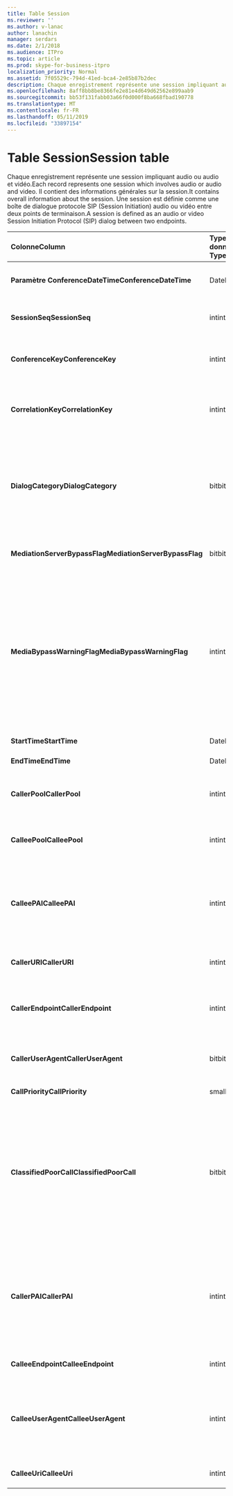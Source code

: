 ```yaml
---
title: Table Session
ms.reviewer: ''
ms.author: v-lanac
author: lanachin
manager: serdars
ms.date: 2/1/2018
ms.audience: ITPro
ms.topic: article
ms.prod: skype-for-business-itpro
localization_priority: Normal
ms.assetid: 7f05529c-794d-41ed-bca4-2e85b87b2dec
description: Chaque enregistrement représente une session impliquant audio ou audio et vidéo. Il contient des informations générales sur la session. Une session est définie comme une boîte de dialogue protocole SIP (Session Initiation) audio ou vidéo entre deux points de terminaison.
ms.openlocfilehash: 8aff8bb8be8366fe2e81e4d649d62562e899aab9
ms.sourcegitcommit: bb53f131fabb03a66f0d000f8ba668fbad190778
ms.translationtype: MT
ms.contentlocale: fr-FR
ms.lasthandoff: 05/11/2019
ms.locfileid: "33897154"
---
```

# <a name="session-table"></a><span data-ttu-id="5fbb5-105">Table Session</span><span class="sxs-lookup"><span data-stu-id="5fbb5-105">Session table</span></span>
 
<span data-ttu-id="5fbb5-106">Chaque enregistrement représente une session impliquant audio ou audio et vidéo.</span><span class="sxs-lookup"><span data-stu-id="5fbb5-106">Each record represents one session which involves audio or audio and video.</span></span> <span data-ttu-id="5fbb5-107">Il contient des informations générales sur la session.</span><span class="sxs-lookup"><span data-stu-id="5fbb5-107">It contains overall information about the session.</span></span> <span data-ttu-id="5fbb5-108">Une session est définie comme une boîte de dialogue protocole SIP (Session Initiation) audio ou vidéo entre deux points de terminaison.</span><span class="sxs-lookup"><span data-stu-id="5fbb5-108">A session is defined as an audio or video Session Initiation Protocol (SIP) dialog between two endpoints.</span></span>
  
|<span data-ttu-id="5fbb5-109">**Colonne**</span><span class="sxs-lookup"><span data-stu-id="5fbb5-109">**Column**</span></span>|<span data-ttu-id="5fbb5-110">**Type de données**</span><span class="sxs-lookup"><span data-stu-id="5fbb5-110">**Data Type**</span></span>|<span data-ttu-id="5fbb5-111">**Clé/Index**</span><span class="sxs-lookup"><span data-stu-id="5fbb5-111">**Key/Index**</span></span>|<span data-ttu-id="5fbb5-112">**Détails**</span><span class="sxs-lookup"><span data-stu-id="5fbb5-112">**Details**</span></span>|
|:-----|:-----|:-----|:-----|
|<span data-ttu-id="5fbb5-113">**Paramètre ConferenceDateTime**</span><span class="sxs-lookup"><span data-stu-id="5fbb5-113">**ConferenceDateTime**</span></span> <br/> |<span data-ttu-id="5fbb5-114">DateHeure</span><span class="sxs-lookup"><span data-stu-id="5fbb5-114">datetime</span></span>  <br/> |<span data-ttu-id="5fbb5-115">Principal</span><span class="sxs-lookup"><span data-stu-id="5fbb5-115">Primary</span></span>  <br/> |<span data-ttu-id="5fbb5-116">Référencé à partir de la [table de la boîte de dialogue](dialog.md).</span><span class="sxs-lookup"><span data-stu-id="5fbb5-116">Referenced from the [Dialog table](dialog.md).</span></span>  <br/> |
|<span data-ttu-id="5fbb5-117">**SessionSeq**</span><span class="sxs-lookup"><span data-stu-id="5fbb5-117">**SessionSeq**</span></span> <br/> |<span data-ttu-id="5fbb5-118">int</span><span class="sxs-lookup"><span data-stu-id="5fbb5-118">int</span></span>  <br/> |<span data-ttu-id="5fbb5-119">Principal</span><span class="sxs-lookup"><span data-stu-id="5fbb5-119">Primary</span></span>  <br/> |<span data-ttu-id="5fbb5-120">Référencé à partir de la [table de la boîte de dialogue](dialog.md).</span><span class="sxs-lookup"><span data-stu-id="5fbb5-120">Referenced from the [Dialog table](dialog.md).</span></span>  <br/> |
|<span data-ttu-id="5fbb5-121">**ConferenceKey**</span><span class="sxs-lookup"><span data-stu-id="5fbb5-121">**ConferenceKey**</span></span> <br/> |<span data-ttu-id="5fbb5-122">int</span><span class="sxs-lookup"><span data-stu-id="5fbb5-122">int</span></span>  <br/> |<span data-ttu-id="5fbb5-123">Étrangère</span><span class="sxs-lookup"><span data-stu-id="5fbb5-123">Foreign</span></span>  <br/> |<span data-ttu-id="5fbb5-124">Clé de conférence.</span><span class="sxs-lookup"><span data-stu-id="5fbb5-124">Conference key.</span></span> <span data-ttu-id="5fbb5-125">Référencé à partir de la [table de conférence](conference.md).</span><span class="sxs-lookup"><span data-stu-id="5fbb5-125">Referenced from the [Conference table](conference.md).</span></span>  <br/> |
|<span data-ttu-id="5fbb5-126">**CorrelationKey**</span><span class="sxs-lookup"><span data-stu-id="5fbb5-126">**CorrelationKey**</span></span> <br/> |<span data-ttu-id="5fbb5-127">int</span><span class="sxs-lookup"><span data-stu-id="5fbb5-127">int</span></span>  <br/> |<span data-ttu-id="5fbb5-128">Étrangère</span><span class="sxs-lookup"><span data-stu-id="5fbb5-128">Foreign</span></span>  <br/> |<span data-ttu-id="5fbb5-129">Clé de corrélation.</span><span class="sxs-lookup"><span data-stu-id="5fbb5-129">Correlation key.</span></span> <span data-ttu-id="5fbb5-130">Référencé à partir de la [table SessionCorrelation](sessioncorrelation.md).</span><span class="sxs-lookup"><span data-stu-id="5fbb5-130">Referenced from the [SessionCorrelation table](sessioncorrelation.md).</span></span>  <br/> |
|<span data-ttu-id="5fbb5-131">**DialogCategory**</span><span class="sxs-lookup"><span data-stu-id="5fbb5-131">**DialogCategory**</span></span> <br/> |<span data-ttu-id="5fbb5-132">bit</span><span class="sxs-lookup"><span data-stu-id="5fbb5-132">bit</span></span>  <br/> | <br/> |<span data-ttu-id="5fbb5-133">Catégorie de la boîte de dialogue ; 0 est Skype pour Business Server vers le serveur de médiation ; 1 est le serveur de médiation vers branche de passerelle PSTN.</span><span class="sxs-lookup"><span data-stu-id="5fbb5-133">Dialog category; 0 is Skype for Business Server to Mediation Server leg; 1 is Mediation Server to PSTN gateway leg.</span></span>  <br/> |
|<span data-ttu-id="5fbb5-134">**MediationServerBypassFlag**</span><span class="sxs-lookup"><span data-stu-id="5fbb5-134">**MediationServerBypassFlag**</span></span> <br/> |<span data-ttu-id="5fbb5-135">bit</span><span class="sxs-lookup"><span data-stu-id="5fbb5-135">bit</span></span>  <br/> ||<span data-ttu-id="5fbb5-136">Indicateur signalant si l’appel a été contourné ou non.</span><span class="sxs-lookup"><span data-stu-id="5fbb5-136">Flag indicating if the call was bypassed or not.</span></span>  <br/> |
|<span data-ttu-id="5fbb5-137">**MediaBypassWarningFlag**</span><span class="sxs-lookup"><span data-stu-id="5fbb5-137">**MediaBypassWarningFlag**</span></span> <br/> |<span data-ttu-id="5fbb5-138">int</span><span class="sxs-lookup"><span data-stu-id="5fbb5-138">int</span></span>  <br/> ||<span data-ttu-id="5fbb5-139">Ce champ, s’il est présent, indique pourquoi un appel a été contourné pas même si le contournement de média ID correspondant.</span><span class="sxs-lookup"><span data-stu-id="5fbb5-139">This field, if present, indicates why a call was not bypassed even if the bypass IDs matched.</span></span> <span data-ttu-id="5fbb5-140">Skype pour Business Server, une seule valeur est définie.</span><span class="sxs-lookup"><span data-stu-id="5fbb5-140">For Skype for Business Server, only one value is defined.</span></span>  <br/> <span data-ttu-id="5fbb5-141">0 x 0001 - ID de contournement inconnu pour la carte réseau par défaut.</span><span class="sxs-lookup"><span data-stu-id="5fbb5-141">0x0001 - Unknown bypass ID for Default network adapter.</span></span>  <br/> |
|<span data-ttu-id="5fbb5-142">**StartTime**</span><span class="sxs-lookup"><span data-stu-id="5fbb5-142">**StartTime**</span></span> <br/> |<span data-ttu-id="5fbb5-143">DateHeure</span><span class="sxs-lookup"><span data-stu-id="5fbb5-143">datetime</span></span>  <br/> | <br/> |<span data-ttu-id="5fbb5-144">Heure de début d’appel.</span><span class="sxs-lookup"><span data-stu-id="5fbb5-144">Call start time.</span></span>  <br/> |
|<span data-ttu-id="5fbb5-145">**EndTime**</span><span class="sxs-lookup"><span data-stu-id="5fbb5-145">**EndTime**</span></span> <br/> |<span data-ttu-id="5fbb5-146">DateHeure</span><span class="sxs-lookup"><span data-stu-id="5fbb5-146">datetime</span></span>  <br/> | <br/> |<span data-ttu-id="5fbb5-147">Heure de fin de l’appel.</span><span class="sxs-lookup"><span data-stu-id="5fbb5-147">Call end time.</span></span>  <br/> |
|<span data-ttu-id="5fbb5-148">**CallerPool**</span><span class="sxs-lookup"><span data-stu-id="5fbb5-148">**CallerPool**</span></span> <br/> |<span data-ttu-id="5fbb5-149">int</span><span class="sxs-lookup"><span data-stu-id="5fbb5-149">int</span></span>  <br/> |<span data-ttu-id="5fbb5-150">Étrangère</span><span class="sxs-lookup"><span data-stu-id="5fbb5-150">Foreign</span></span>  <br/> |<span data-ttu-id="5fbb5-151">Le pool de l’appelant.</span><span class="sxs-lookup"><span data-stu-id="5fbb5-151">The pool of the caller.</span></span> <span data-ttu-id="5fbb5-152">Référencé à partir de la [table primaire](pool.md).</span><span class="sxs-lookup"><span data-stu-id="5fbb5-152">Referenced from the [Pool table](pool.md).</span></span>  <br/> |
|<span data-ttu-id="5fbb5-153">**CalleePool**</span><span class="sxs-lookup"><span data-stu-id="5fbb5-153">**CalleePool**</span></span> <br/> |<span data-ttu-id="5fbb5-154">int</span><span class="sxs-lookup"><span data-stu-id="5fbb5-154">int</span></span>  <br/> |<span data-ttu-id="5fbb5-155">Étrangère</span><span class="sxs-lookup"><span data-stu-id="5fbb5-155">Foreign</span></span>  <br/> |<span data-ttu-id="5fbb5-156">Le pool du destinataire de l’appel.</span><span class="sxs-lookup"><span data-stu-id="5fbb5-156">The pool of the call receiver.</span></span> <span data-ttu-id="5fbb5-157">Référencé à partir de la [table primaire](pool.md).</span><span class="sxs-lookup"><span data-stu-id="5fbb5-157">Referenced from the [Pool table](pool.md).</span></span>  <br/> |
|<span data-ttu-id="5fbb5-158">**CalleePAI**</span><span class="sxs-lookup"><span data-stu-id="5fbb5-158">**CalleePAI**</span></span> <br/> |<span data-ttu-id="5fbb5-159">int</span><span class="sxs-lookup"><span data-stu-id="5fbb5-159">int</span></span>  <br/> |<span data-ttu-id="5fbb5-160">Étrangère</span><span class="sxs-lookup"><span data-stu-id="5fbb5-160">Foreign</span></span>  <br/> |<span data-ttu-id="5fbb5-161">URI SIP dans le SIP p-asserted-identity (PAI) de point de terminaison du destinataire.</span><span class="sxs-lookup"><span data-stu-id="5fbb5-161">SIP URI in the SIP p-asserted identity (PAI) of the receiving endpoint.</span></span> <span data-ttu-id="5fbb5-162">Référencé à partir de la [table de l’utilisateur](user-0.md).</span><span class="sxs-lookup"><span data-stu-id="5fbb5-162">Referenced from the [User table](user-0.md).</span></span>  <br/> |
|<span data-ttu-id="5fbb5-163">**CallerURI**</span><span class="sxs-lookup"><span data-stu-id="5fbb5-163">**CallerURI**</span></span> <br/> |<span data-ttu-id="5fbb5-164">int</span><span class="sxs-lookup"><span data-stu-id="5fbb5-164">int</span></span>  <br/> |<span data-ttu-id="5fbb5-165">Étrangère</span><span class="sxs-lookup"><span data-stu-id="5fbb5-165">Foreign</span></span>  <br/> |<span data-ttu-id="5fbb5-166">URI de l’appelant.</span><span class="sxs-lookup"><span data-stu-id="5fbb5-166">Caller's URI.</span></span> <span data-ttu-id="5fbb5-167">Référencé à partir de la [table de l’utilisateur](user-0.md).</span><span class="sxs-lookup"><span data-stu-id="5fbb5-167">Referenced from the [User table](user-0.md).</span></span>  <br/> |
|<span data-ttu-id="5fbb5-168">**CallerEndpoint**</span><span class="sxs-lookup"><span data-stu-id="5fbb5-168">**CallerEndpoint**</span></span> <br/> |<span data-ttu-id="5fbb5-169">int</span><span class="sxs-lookup"><span data-stu-id="5fbb5-169">int</span></span>  <br/> |<span data-ttu-id="5fbb5-170">Étrangère</span><span class="sxs-lookup"><span data-stu-id="5fbb5-170">Foreign</span></span>  <br/> |<span data-ttu-id="5fbb5-171">Point de terminaison de l’appelant.</span><span class="sxs-lookup"><span data-stu-id="5fbb5-171">Caller's endpoint.</span></span> <span data-ttu-id="5fbb5-172">Référencé à partir de la [table de point de terminaison](endpoint.md).</span><span class="sxs-lookup"><span data-stu-id="5fbb5-172">Referenced from the [Endpoint table](endpoint.md).</span></span>  <br/> |
|<span data-ttu-id="5fbb5-173">**CallerUserAgent**</span><span class="sxs-lookup"><span data-stu-id="5fbb5-173">**CallerUserAgent**</span></span> <br/> |<span data-ttu-id="5fbb5-174">bit</span><span class="sxs-lookup"><span data-stu-id="5fbb5-174">bit</span></span>  <br/> |<span data-ttu-id="5fbb5-175">Étrangère</span><span class="sxs-lookup"><span data-stu-id="5fbb5-175">Foreign</span></span>  <br/> |<span data-ttu-id="5fbb5-176">Agent utilisateur de l’appelant.</span><span class="sxs-lookup"><span data-stu-id="5fbb5-176">Caller's user agent.</span></span> <span data-ttu-id="5fbb5-177">Référencé depuis la [table UserAgent](useragent.md).</span><span class="sxs-lookup"><span data-stu-id="5fbb5-177">Referenced from the [UserAgent table](useragent.md).</span></span>  <br/> |
|<span data-ttu-id="5fbb5-178">**CallPriority**</span><span class="sxs-lookup"><span data-stu-id="5fbb5-178">**CallPriority**</span></span> <br/> |<span data-ttu-id="5fbb5-179">smallint</span><span class="sxs-lookup"><span data-stu-id="5fbb5-179">smallint</span></span>  <br/> ||<span data-ttu-id="5fbb5-180">La priorité de cet appel.</span><span class="sxs-lookup"><span data-stu-id="5fbb5-180">The priority of this call.</span></span>  <br/> |
|<span data-ttu-id="5fbb5-181">**ClassifiedPoorCall**</span><span class="sxs-lookup"><span data-stu-id="5fbb5-181">**ClassifiedPoorCall**</span></span> <br/> |<span data-ttu-id="5fbb5-182">bit</span><span class="sxs-lookup"><span data-stu-id="5fbb5-182">bit</span></span>  <br/> ||<span data-ttu-id="5fbb5-183">Cette colonne est déconseillée et n’est pas utilisée dans Skype pour Business Server.</span><span class="sxs-lookup"><span data-stu-id="5fbb5-183">This column has been deprecated and is not used in Skype for Business Server.</span></span> <span data-ttu-id="5fbb5-184">Au lieu de cela, ces informations sont signalées sur une ligne par multimédia des bases.</span><span class="sxs-lookup"><span data-stu-id="5fbb5-184">Instead, this information is reported on a per-media line bases.</span></span> <span data-ttu-id="5fbb5-185">Reportez-vous à la [table MediaLine](medialine-0.md) pour plus d’informations.</span><span class="sxs-lookup"><span data-stu-id="5fbb5-185">Refer to the [MediaLine table](medialine-0.md) for more information.</span></span> <br/> |
|<span data-ttu-id="5fbb5-186">**CallerPAI**</span><span class="sxs-lookup"><span data-stu-id="5fbb5-186">**CallerPAI**</span></span> <br/> |<span data-ttu-id="5fbb5-187">int</span><span class="sxs-lookup"><span data-stu-id="5fbb5-187">int</span></span>  <br/> |<span data-ttu-id="5fbb5-188">Étrangère</span><span class="sxs-lookup"><span data-stu-id="5fbb5-188">Foreign</span></span>  <br/> |<span data-ttu-id="5fbb5-189">P-Asserted-Identity de l’utilisateur qui a passé l’appel.</span><span class="sxs-lookup"><span data-stu-id="5fbb5-189">P-Asserted-Identity of the user who placed the call.</span></span> <span data-ttu-id="5fbb5-190">P-Asserted-Identity (PAI) est utilisé pour transmettre l’identité de l’utilisateur qui a passé l’appel de la valeur true.</span><span class="sxs-lookup"><span data-stu-id="5fbb5-190">The P-Asserted-Identity (PAI) is used to convey the true identity of the user who placed the call.</span></span>  <br/> |
|<span data-ttu-id="5fbb5-191">**CalleeEndpoint**</span><span class="sxs-lookup"><span data-stu-id="5fbb5-191">**CalleeEndpoint**</span></span> <br/> |<span data-ttu-id="5fbb5-192">int</span><span class="sxs-lookup"><span data-stu-id="5fbb5-192">int</span></span>  <br/> |<span data-ttu-id="5fbb5-193">Étrangère</span><span class="sxs-lookup"><span data-stu-id="5fbb5-193">Foreign</span></span>  <br/> |<span data-ttu-id="5fbb5-194">Point de terminaison qui a reçu l’appel.</span><span class="sxs-lookup"><span data-stu-id="5fbb5-194">Endpoint that received the call.</span></span>  <br/> |
|<span data-ttu-id="5fbb5-195">**CalleeUserAgent**</span><span class="sxs-lookup"><span data-stu-id="5fbb5-195">**CalleeUserAgent**</span></span> <br/> |<span data-ttu-id="5fbb5-196">int</span><span class="sxs-lookup"><span data-stu-id="5fbb5-196">int</span></span>  <br/> |<span data-ttu-id="5fbb5-197">Étrangère</span><span class="sxs-lookup"><span data-stu-id="5fbb5-197">Foreign</span></span>  <br/> |<span data-ttu-id="5fbb5-198">Agent utilisateur employé par l’utilisateur qui a reçu l’appel.</span><span class="sxs-lookup"><span data-stu-id="5fbb5-198">User agent employed by the user who received the call.</span></span> <span data-ttu-id="5fbb5-199">Agents utilisateurs représentent le périphérique de point de terminaison client.</span><span class="sxs-lookup"><span data-stu-id="5fbb5-199">User agents represent the client endpoint device.</span></span>  <br/> |
|<span data-ttu-id="5fbb5-200">**CalleeUri**</span><span class="sxs-lookup"><span data-stu-id="5fbb5-200">**CalleeUri**</span></span> <br/> |<span data-ttu-id="5fbb5-201">int</span><span class="sxs-lookup"><span data-stu-id="5fbb5-201">int</span></span>  <br/> |<span data-ttu-id="5fbb5-202">Étrangère</span><span class="sxs-lookup"><span data-stu-id="5fbb5-202">Foreign</span></span>  <br/> |<span data-ttu-id="5fbb5-203">URI SIP de l’utilisateur qui a reçu l’appel.</span><span class="sxs-lookup"><span data-stu-id="5fbb5-203">SIP URI of the user who received the call.</span></span>  <br/> |
   


